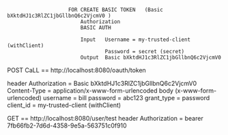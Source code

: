  


						FOR CREATE BASIC TOKEN   (Basic bXktdHJ1c3RlZC1jbGllbnQ6c2VjcmV0 )
							Authorization
	 						BASIC AUTH  

							Input   Username = my-trusted-client  (withClient)
									Password = secret (secret)
							Output  Basic bXktdHJ1c3RlZC1jbGllbnQ6c2VjcmV0


POST CaLL == http://localhost:8080/oauth/token

header 
	Authorization = Basic bXktdHJ1c3RlZC1jbGllbnQ6c2VjcmV0
	Content-Type  = application/x-www-form-urlencoded
body (x-www-form-urlencoded)
	username = bill
	password = abc123
	grant_type = password
	client_id = my-trusted-client (withClient)	


GET == http://localhost:8080/user/test
header 
	Authorization = bearer 7fb66fb2-7d6d-4358-9e5a-563751c0f910
